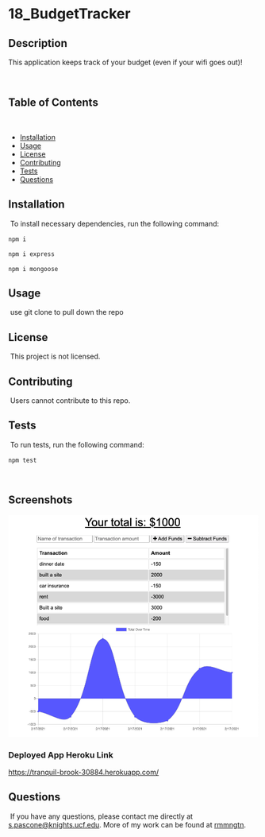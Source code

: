 # 18_BudgetTracker

## Description
This application keeps track of your budget (even if your wifi goes out)!
 
​
## Table of Contents 
​
* [Installation](#installation)
​
* [Usage](#usage)
​
* [License](#license)
​
* [Contributing](#contributing)
​
* [Tests](#tests)
​
* [Questions](#questions)
​
## Installation
​
To install necessary dependencies, run the following command:
​
```
npm i
```
```
npm i express
```
```
npm i mongoose
```


## Usage
​
use git clone to pull down the repo 
​
## License
​
This project is not licensed.
  
## Contributing
​
Users cannot contribute to this repo.
​
## Tests
​
To run tests, run the following command:
​
```
npm test
```
​
## Screenshots

![screenshot1](./budgetScreen.png)


### Deployed App Heroku Link
<https://tranquil-brook-30884.herokuapp.com/>

## Questions
​
If you have any questions, please contact me directly at <s.pascone@knights.ucf.edu>.
More of my work can be found at [rmmngtn](https://github.com/rmmngtn/).
